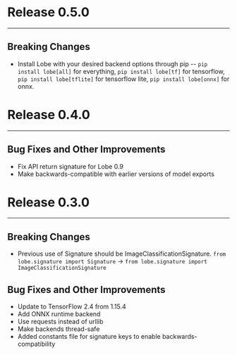 # Release 0.5.0
___
## Breaking Changes
* Install Lobe with your desired backend options through pip -- `pip install lobe[all]` for everything,
`pip install lobe[tf]` for tensorflow, `pip install lobe[tflite]` for tensorflow lite, `pip install lobe[onnx]` for onnx.


# Release 0.4.0
___
## Bug Fixes and Other Improvements
* Fix API return signature for Lobe 0.9
* Make backwards-compatible with earlier versions of model exports


# Release 0.3.0
___
## Breaking Changes
* Previous use of Signature should be ImageClassificationSignature. `from lobe.signature import Signature` -> 
  `from lobe.signature import ImageClassificationSignature`

## Bug Fixes and Other Improvements
* Update to TensorFlow 2.4 from 1.15.4
* Add ONNX runtime backend
* Use requests instead of urllib
* Make backends thread-safe
* Added constants file for signature keys to enable backwards-compatibility

